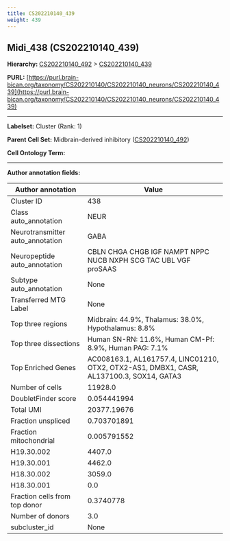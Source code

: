 ```yaml
---
title: CS202210140_439
weight: 439
---
```

## Midi_438 (CS202210140_439)
<b>Hierarchy: </b>
[CS202210140_492](../CS202210140_492) >
[CS202210140_439](../CS202210140_439)

**PURL:** [https://purl.brain-bican.org/taxonomy/CS202210140/CS202210140_neurons/CS202210140_439](https://purl.brain-bican.org/taxonomy/CS202210140/CS202210140_neurons/CS202210140_439)

---


**Labelset:** Cluster (Rank: 1)

**Parent Cell Set:** Midbrain-derived inhibitory ([CS202210140_492](../CS202210140_492))



**Cell Ontology Term:** 

[MARKER GENES.]: #


---

[TRANSFERRED ANNOTATIONS.]: #


[AUTHOR ANNOTATION FIELDS.]: #


**Author annotation fields:**

| Author annotation | Value |
|-------------------|-------|
|Cluster ID|438|
|Class auto_annotation|NEUR|
|Neurotransmitter auto_annotation|GABA|
|Neuropeptide auto_annotation|CBLN CHGA CHGB IGF NAMPT NPPC NUCB NXPH SCG TAC UBL VGF proSAAS|
|Subtype auto_annotation|None|
|Transferred MTG Label|None|
|Top three regions|Midbrain: 44.9%, Thalamus: 38.0%, Hypothalamus: 8.8%|
|Top three dissections|Human SN-RN: 11.6%, Human CM-Pf: 8.9%, Human PAG: 7.1%|
|Top Enriched Genes|AC008163.1, AL161757.4, LINC01210, OTX2, OTX2-AS1, DMBX1, CASR, AL137100.3, SOX14, GATA3|
|Number of cells|11928.0|
|DoubletFinder score|0.054441994|
|Total UMI|20377.19676|
|Fraction unspliced|0.703701891|
|Fraction mitochondrial|0.005791552|
|H19.30.002|4407.0|
|H19.30.001|4462.0|
|H18.30.002|3059.0|
|H18.30.001|0.0|
|Fraction cells from top donor|0.3740778|
|Number of donors|3.0|
|subcluster_id|None|
